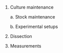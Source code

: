 1. Culture maintenance

    a. Stock maintenance

    b. Experimental setups


2. Dissection 


3. Measurements 


